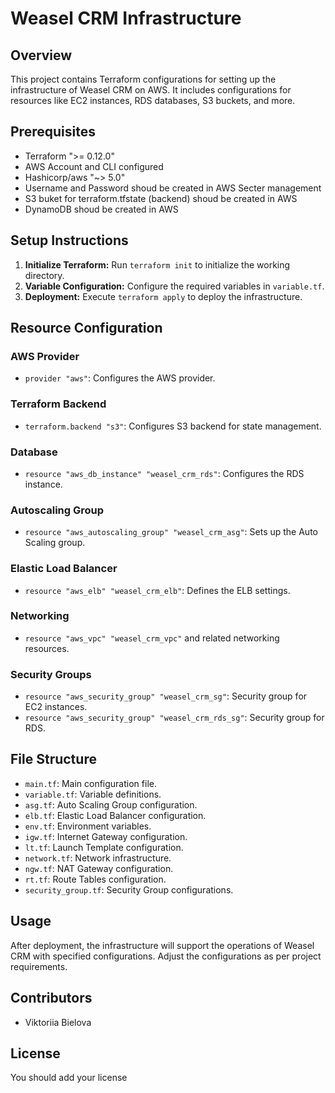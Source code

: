 # Weasel CRM Infrastructure

## Overview
This project contains Terraform configurations for setting up the infrastructure of Weasel CRM on AWS. It includes configurations for resources like EC2 instances, RDS databases, S3 buckets, and more.

## Prerequisites
- Terraform ">= 0.12.0"
- AWS Account and CLI configured
- Hashicorp/aws "~> 5.0"
- Username and Password shoud be created in AWS Secter management
- S3 buket for terraform.tfstate (backend) shoud be created in AWS
- DynamoDB shoud be created in AWS

## Setup Instructions
1. **Initialize Terraform:** Run `terraform init` to initialize the working directory.
2. **Variable Configuration:** Configure the required variables in `variable.tf`.
3. **Deployment:** Execute `terraform apply` to deploy the infrastructure.

## Resource Configuration
### AWS Provider
- `provider "aws"`: Configures the AWS provider.

### Terraform Backend
- `terraform.backend "s3"`: Configures S3 backend for state management.

### Database
- `resource "aws_db_instance" "weasel_crm_rds"`: Configures the RDS instance.

### Autoscaling Group
- `resource "aws_autoscaling_group" "weasel_crm_asg"`: Sets up the Auto Scaling group.

### Elastic Load Balancer
- `resource "aws_elb" "weasel_crm_elb"`: Defines the ELB settings.

### Networking
- `resource "aws_vpc" "weasel_crm_vpc"` and related networking resources.

### Security Groups
- `resource "aws_security_group" "weasel_crm_sg"`: Security group for EC2 instances.
- `resource "aws_security_group" "weasel_crm_rds_sg"`: Security group for RDS.

## File Structure
- `main.tf`: Main configuration file.
- `variable.tf`: Variable definitions.
- `asg.tf`: Auto Scaling Group configuration.
- `elb.tf`: Elastic Load Balancer configuration.
- `env.tf`: Environment variables.
- `igw.tf`: Internet Gateway configuration.
- `lt.tf`: Launch Template configuration.
- `network.tf`: Network infrastructure.
- `ngw.tf`: NAT Gateway configuration.
- `rt.tf`: Route Tables configuration.
- `security_group.tf`: Security Group configurations.

## Usage
After deployment, the infrastructure will support the operations of Weasel CRM with specified configurations. Adjust the configurations as per project requirements.

## Contributors
- Viktoriia Bielova

## License
You should add your license 
